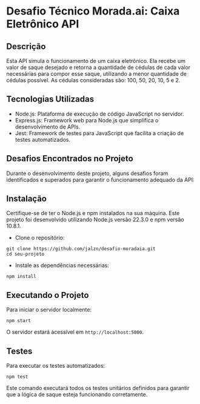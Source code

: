 # Desafio Técnico Morada.ai: Caixa Eletrônico API

## Descrição
Esta API simula o funcionamento de um caixa eletrônico. Ela recebe um valor de
saque desejado e retorna a quantidade de cédulas de cada valor necessárias para
compor esse saque, utilizando a menor quantidade de cédulas possível. As cédulas
consideradas são: 100, 50, 20, 10, 5 e 2.

## Tecnologias Utilizadas
- Node.js: Plataforma de execução de código JavaScript no servidor.
- Express.js: Framework web para Node.js que simplifica o desenvolvimento de APIs.
- Jest: Framework de testes para JavaScript que facilita a criação de testes automatizados.

## Desafios Encontrados no Projeto

Durante o desenvolvimento deste projeto, alguns desafios foram identificados e
superados para garantir o funcionamento adequado da API:

## Instalação
Certifique-se de ter o Node.js e npm instalados na sua máquina.
Este projeto foi desenvolvido utilizando Node.js versão 22.3.0 e npm versão 10.8.1.

- Clone o repositório:
```
git clone https://github.com/jalzn/desafio-moradaia.git
cd seu-projeto
```
- Instale as dependências necessárias:
```
npm install
```

## Executando o Projeto
Para iniciar o servidor localmente:
```
npm start
```
O servidor estará acessível em `http://localhost:5000`.

## Testes
Para executar os testes automatizados:
```
npm test
```
Este comando executará todos os testes unitários definidos para garantir que a
lógica de saque esteja funcionando corretamente.
